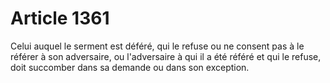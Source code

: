 # Article 1361

Celui auquel le serment est déféré, qui le refuse ou ne consent pas à le référer à son adversaire, ou l'adversaire à qui il a été référé et qui le refuse, doit succomber dans sa demande ou dans son exception.
